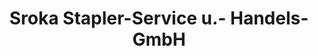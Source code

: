 ---
title: "Sroka Stapler-Service u.- Handels-GmbH"
url: /froendenberg-ruhr/sroka-stapler-service-u-handels-gmbh/
shop: Großhandel
---